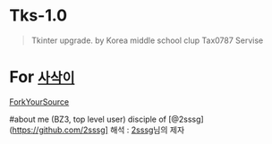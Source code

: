 # Tks-1.0
 >Tkinter upgrade. by
 >Korea middle school clup Tax0787
 >Servise

# For [`사삭이`](https://github.com/sasak2)
[ForkYourSource](https://github.com/Tax0787/buymacbookfor--AnyOne)

#about me (BZ3, top level user)
disciple of [@2sssg](https://github.com/2sssg]
해석 : [2sssg](https://github.com/2sssg)님의 제자

